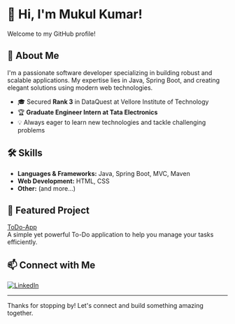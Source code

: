 # 👋 Hi, I'm Mukul Kumar!

Welcome to my GitHub profile!

## 🚀 About Me
I'm a passionate software developer specializing in building robust and scalable applications. My expertise lies in Java, Spring Boot, and creating elegant solutions using modern web technologies.

- 🎓 Secured **Rank 3** in DataQuest at Vellore Institute of Technology
- 🏆 **Graduate Engineer Intern at Tata Electronics**
- 💡 Always eager to learn new technologies and tackle challenging problems

## 🛠️ Skills
- **Languages & Frameworks:** Java, Spring Boot, MVC, Maven
- **Web Development:** HTML, CSS
- **Other:** (and more...)

## 🌟 Featured Project

[ToDo-App](https://github.com/mukulk8/ToDo-App)  
A simple yet powerful To-Do application to help you manage your tasks efficiently.

## 📫 Connect with Me
[![LinkedIn](https://img.shields.io/badge/LinkedIn-blue?style=flat&logo=linkedin)](https://www.linkedin.com/in/mukul-kumar-a738651a6/)

---

Thanks for stopping by! Let's connect and build something amazing together.

